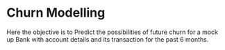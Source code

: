 # Churn Modelling
Here the objective is to Predict the possibilities of future churn for a mock up Bank with account details and its transaction for the past 6 months.
